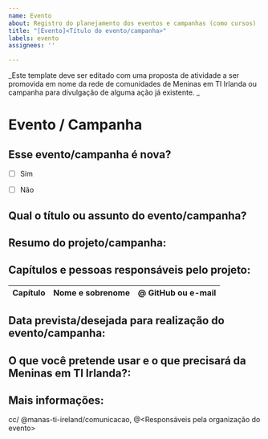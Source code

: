 ```yaml
---
name: Evento
about: Registro do planejamento dos eventos e campanhas (como cursos)
title: "[Evento]<Título do evento/campanha>"
labels: evento
assignees: ''

---
```


_Este template deve ser editado com uma proposta de atividade a ser promovida em nome da rede de comunidades de Meninas em TI Irlanda ou campanha para divulgação de alguma ação já existente. _

# Evento / Campanha

## Esse evento/campanha é nova?
<!--
Se não for nova, por favor, relembre informações relevantes sobre o evento ou o número da issue.
-->

- [ ] Sim
- [ ] Não


## Qual o título ou assunto do evento/campanha?


## Resumo do projeto/campanha:
<!--
Faça um resumo respondendo as perguntas:
O que? Quando você espera que seja? Onde?
-->

## Capítulos e pessoas responsáveis pelo projeto:

Capítulo | Nome e sobrenome | @ GitHub ou e-mail |
| --| --| --|

## Data prevista/desejada para realização do evento/campanha:

## O que você pretende usar e o que precisará da Meninas em TI Irlanda?:
<!--
Canal do youtube, divulgação nas redes sociais, etc.
-->

## Mais informações:
<!--
Adicione aqui demais informações relevantes que não foram ditas anteriormente
-->

cc/ @manas-ti-ireland/comunicacao, @<Responsáveis pela organização do evento>
